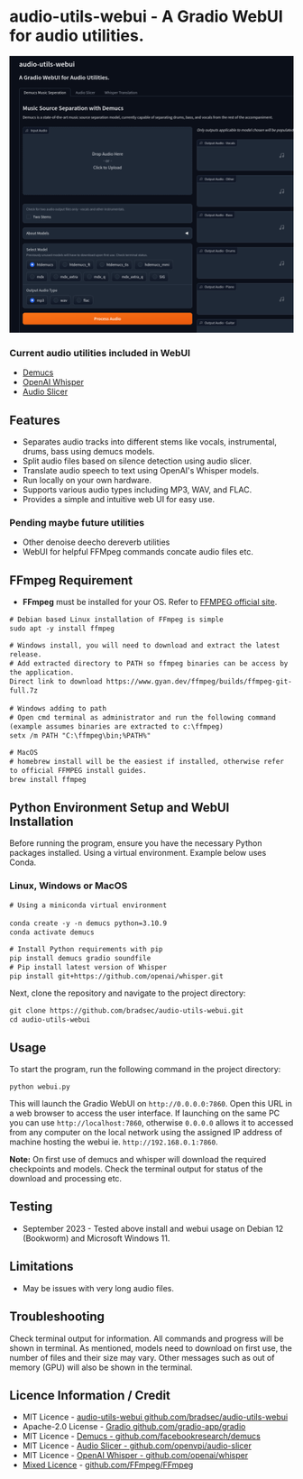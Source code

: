 #  audio-utils-webui - A Gradio WebUI for audio utilities.

![screenshot](screenshot.png)

### Current audio utilities included in WebUI
- [Demucs](https://github.com/facebookresearch/demucs)
- [OpenAI Whisper](https://github.com/openai/whisper)
- [Audio Slicer](https://github.com/openvpi/audio-slicer)

## Features

- Separates audio tracks into different stems like vocals, instrumental, drums, bass using demucs models.
- Split audio files based on silence detection using audio slicer.
- Translate audio speech to text using OpenAI's Whisper models.
- Run locally on your own hardware.
- Supports various audio types including MP3, WAV, and FLAC.
- Provides a simple and intuitive web UI for easy use.

### Pending maybe future utilities
- Other denoise deecho dereverb utilities
- WebUI for helpful FFMpeg commands concate audio files etc.

## FFmpeg Requirement
- **FFmpeg** must be installed for your OS. Refer to [FFMPEG official site](https://ffmpeg.org/download.html).

```terminal
# Debian based Linux installation of FFmpeg is simple
sudo apt -y install ffmpeg
```
```terminal
# Windows install, you will need to download and extract the latest release.
# Add extracted directory to PATH so ffmpeg binaries can be access by the application.
Direct link to download https://www.gyan.dev/ffmpeg/builds/ffmpeg-git-full.7z

# Windows adding to path
# Open cmd terminal as administrator and run the following command (example assumes binaries are extracted to c:\ffmpeg)
setx /m PATH "C:\ffmpeg\bin;%PATH%"
```
```terminal
# MacOS
# homebrew install will be the easiest if installed, otherwise refer to official FFMPEG install guides.
brew install ffmpeg
```

## Python Environment Setup and WebUI Installation

Before running the program, ensure you have the necessary Python packages installed. Using a virtual environment. Example below uses Conda.

### Linux, Windows or MacOS
```terminal
# Using a miniconda virtual environment

conda create -y -n demucs python=3.10.9
conda activate demucs
```
```terminal
# Install Python requirements with pip
pip install demucs gradio soundfile
# Pip install latest version of Whisper
pip install git+https://github.com/openai/whisper.git
```
Next, clone the repository and navigate to the project directory:

```terminal
git clone https://github.com/bradsec/audio-utils-webui.git
cd audio-utils-webui
```

## Usage

To start the program, run the following command in the project directory:

```terminal
python webui.py
```

This will launch the Gradio WebUI on `http://0.0.0.0:7860`. Open this URL in a web browser to access the user interface. If launching on the same PC you can use `http://localhost:7860`, otherwise `0.0.0.0` allows it to accessed from any computer on the local network using the assigned IP address of machine hosting the webui ie. `http://192.168.0.1:7860`.

**Note:** On first use of demucs and whisper will download the required checkpoints and models. Check the terminal output for status of the download and processing etc.

## Testing
- September 2023 - Tested above install and webui usage on Debian 12 (Bookworm) and Microsoft Windows 11.

## Limitations
- May be issues with very long audio files.

## Troubleshooting

Check terminal output for information. All commands and progress will be shown in terminal. As mentioned, models need to download on first use, the number of files and their size may vary. Other messages such as out of memory (GPU) will also be shown in the terminal.

## Licence Information / Credit
- MIT Licence - [audio-utils-webui github.com/bradsec/audio-utils-webui](https://github.com/bradsec/audio-utils-webui)
- Apache-2.0 License - [Gradio github.com/gradio-app/gradio](https://github.com/gradio-app/gradio)
- MIT Licence - [Demucs - github.com/facebookresearch/demucs](https://github.com/facebookresearch/demucs)
- MIT Licence - [Audio Slicer - github.com/openvpi/audio-slicer](https://github.com/openvpi/audio-slicer)
- MIT Licence - [OpenAI Whisper - github.com/openai/whisper](https://github.com/openai/whisper)  
- [Mixed Licence](https://github.com/FFmpeg/FFmpeg/blob/master/LICENSE.md) - [github.com/FFmpeg/FFmpeg](https://github.com/FFmpeg/FFmpeg)